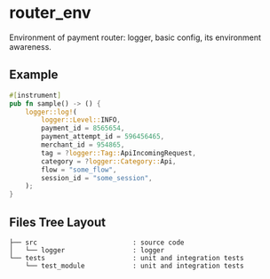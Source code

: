 # router_env

Environment of payment router: logger, basic config, its environment awareness.

## Example

```rust
#[instrument]
pub fn sample() -> () {
    logger::log!(
        logger::Level::INFO,
        payment_id = 8565654,
        payment_attempt_id = 596456465,
        merchant_id = 954865,
        tag = ?logger::Tag::ApiIncomingRequest,
        category = ?logger::Category::Api,
        flow = "some_flow",
        session_id = "some_session",
    );
}
```

## Files Tree Layout

<!-- FIXME: this table should either be generated by a script or smoke test should be introduced checking it agrees with actual structure -->
<!-- FIXME: fill missing -->

```text
├── src                        : source code
│   └── logger                 : logger
└── tests                      : unit and integration tests
    └── test_module            : unit and integration tests
```

<!--
command to generate the tree `tree -L 3 -d`
-->
